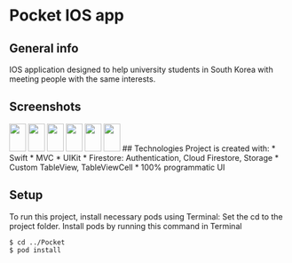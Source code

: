 # Pocket IOS app
## General info
IOS application designed to help university students in South Korea with
meeting people with the same interests.
## Screenshots
<img src="https://i.postimg.cc/4xzHfrwD/Simulator-Screen-Shot-i-Phone-11-Pro-2020-12-06-at-19-58-14.png" style=" width:30px ; height:50px " />
<img src="https://i.postimg.cc/q74hzj5z/Simulator-Screen-Shot-i-Phone-11-Pro-2020-12-06-at-19-58-18.png" style=" width:30px ; height:50px " />
<img src="https://i.postimg.cc/Gt89ZNHS/Simulator-Screen-Shot-i-Phone-11-Pro-2020-12-06-at-19-58-22.png" style=" width:30px ; height:50px " />
<img src="https://i.postimg.cc/W34d7tjV/Simulator-Screen-Shot-i-Phone-11-Pro-2020-12-06-at-19-58-34.png" style=" width:30px ; height:50px " />
<img src="https://i.postimg.cc/QtnHYsxT/Simulator-Screen-Shot-i-Phone-11-Pro-2020-12-06-at-19-58-56.png" style=" width:30px ; height:50px " />
<img src="https://i.postimg.cc/QMmB512S/Simulator-Screen-Shot-i-Phone-11-Pro-2020-12-06-at-19-59-09.png" style=" width:30px ; height:50px " />
## Technologies
Project is created with:
* Swift
* MVC
* UIKit
* Firestore: Authentication, Cloud Firestore, Storage
* Custom TableView, TableViewCell
* 100% programmatic UI
	
## Setup

To run this project, install necessary pods using Terminal:
Set the cd to the project folder.
Install pods by running this command in Terminal
```
$ cd ../Pocket
$ pod install

```
